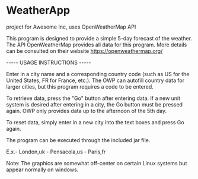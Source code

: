 # WeatherApp
project for Awesome Inc, uses OpenWeatherMap API

This program is designed to provide a simple 5-day forecast of the weather.
The API OpenWeatherMap provides all data for this program. More details can
be consulted on their website https://openweathermap.org/ 

----- USAGE INSTRUCTIONS -----

Enter in a city name and a corresponding country code (such as US for the 
United States, FR for France, etc.). The OWP can autofill country data for
larger cities, but this program requires a code to be entered.

To retrieve data, press the "Go" button after entering data. If a new unit
system is desired after entering in a city, the Go button must be pressed again.
OWP only provides data up to the afternoon of the 5th day.

To reset data, simply enter in a new city into the text boxes and press Go again.

The program can be executed through the included jar file.

E.x.- London,uk
    - Pensacola,us
    - Paris,fr
    
Note: The graphics are somewhat off-center on certain Linux systems but appear
normally on windows.
